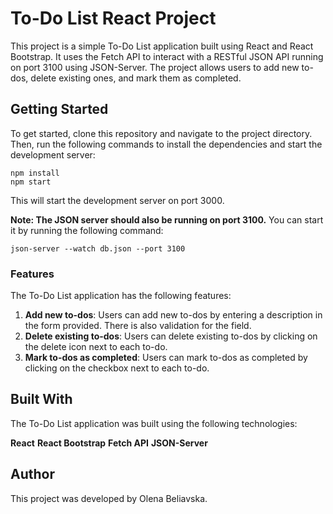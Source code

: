 # To-Do List React Project

This project is a simple To-Do List application built using React and React Bootstrap. It uses the Fetch API to interact with a RESTful JSON API running on port 3100 using JSON-Server. The project allows users to add new to-dos, delete existing ones, and mark them as completed.

## Getting Started

To get started, clone this repository and navigate to the project directory. Then, run the following commands to install the dependencies and start the development server:

```
npm install
npm start
```

This will start the development server on port 3000.

**Note: The JSON server should also be running on port 3100.** You can start it by running the following command:

```
json-server --watch db.json --port 3100
```

### Features

The To-Do List application has the following features:

1. **Add new to-dos**: Users can add new to-dos by entering a description in the form provided. There is also validation for the field.
2. **Delete existing to-dos**: Users can delete existing to-dos by clicking on the delete icon next to each to-do.
3. **Mark to-dos as completed**: Users can mark to-dos as completed by clicking on the checkbox next to each to-do.

## Built With

The To-Do List application was built using the following technologies:

**React**
**React Bootstrap**
**Fetch API**
**JSON-Server**

## Author

This project was developed by Olena Beliavska.
